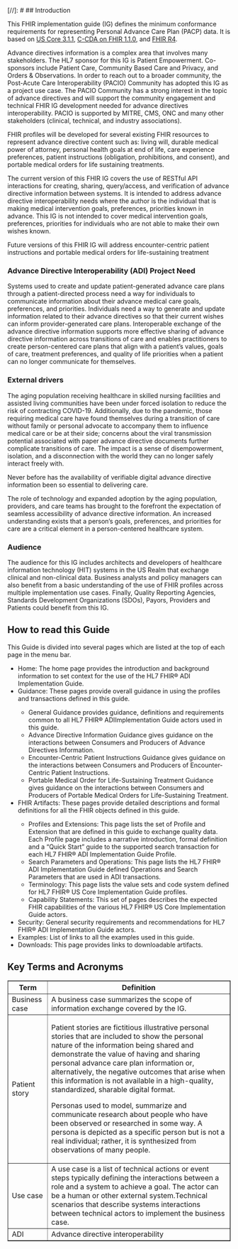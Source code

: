 [//]: #  ## Introduction

<p>
This FHIR implementation guide (IG) defines the minimum conformance requirements for representing Personal Advance Care Plan (PACP) data.  It is based on <a href="http://hl7.org/fhir/us/core/STU3.1.1/index.html">US Core 3.1.1</a>, <a href="http://hl7.org/fhir/us/ccda/STU1.1/index.html">C-CDA on FHIR 1.1.0</a>, and <a href="http://hl7.org/fhir/R4/">FHIR R4</a>.
</p>

<p>
Advance directives information is a complex area that involves many stakeholders. The HL7 sponsor for this IG is Patient Empowerment.  Co-sponsors include Patient Care, Community Based Care and Privacy, and Orders & Observations.  In order to reach out to a broader community, the Post-Acute Care Interoperability (PACIO) Community has adopted this IG as a project use case.  The PACIO Community has a strong interest in the topic of advance directives and will support the community engagement and technical FHIR IG development needed for advance directives interoperability. PACIO is supported by MITRE, CMS, ONC and many other stakeholders (clinical, technical, and industry associations).
</p>

<p>
FHIR profiles will be developed for several existing FHIR resources to represent advance directive content such as: living will, durable medical power of attorney, personal health goals at end of life, care experience preferences, patient instructions (obligation, prohibitions, and consent), and portable medical orders for life sustaining treatments.
</p>
<p>
The current version of this FHIR IG covers the use of RESTful API interactions for creating, sharing, query/access, and verification of advance directive information between systems.  It is intended to address advance directive interoperability needs where the author is the individual that is making medical intervention goals, preferences, priorities known in advance.  This IG is not intended to cover medical intervention goals, preferences, priorities for individuals who are not able to make their own wishes known.
</p>
<p>
Future versions of this FHIR IG will address encounter-centric patient instructions and portable medical orders for life-sustaining treatment
</p>

### Advance Directive Interoperability (ADI) Project Need
<p>
Systems used to create and update patient-generated advance care plans through a patient-directed process need a way for individuals to communicate information about their advance medical care goals, preferences, and priorities. Individuals need a way to generate and update information related to their advance directives so that their current wishes can inform provider-generated care plans. Interoperable exchange of the advance directive information supports more effective sharing of advance directive information across transitions of care and enables practitioners to create person-centered care plans that align with a patient’s values, goals of care, treatment preferences, and quality of life priorities when a patient can no longer communicate for themselves.
</p>

### External drivers
<p>
The aging population receiving healthcare in skilled nursing facilities and assisted living communities have been under forced isolation to reduce the risk of contracting COVID-19.  Additionally, due to the pandemic, those requiring medical care have found themselves during a transition of care without family or personal advocate to accompany them to influence medical care or be at their side; concerns about the viral transmission potential associated with paper advance directive documents further complicate transitions of care. The impact is a sense of disempowerment, isolation, and a disconnection with the world they can no longer safely interact freely with.  
</p>
<p>
Never before has the availability of verifiable digital advance directive information been so essential to delivering care.
</p>
<p>
The role of technology and expanded adoption by the aging population, providers, and care teams has brought to the forefront the expectation of seamless accessibility of advance directive information.  An increased understanding exists that a person’s goals, preferences, and priorities for care are a critical element in a person-centered healthcare system.
</p>

###	Audience
<p>
The audience for this IG includes architects and developers of healthcare information technology (HIT) systems in the US Realm that exchange clinical and non-clinical data. Business analysts and policy managers can also benefit from a basic understanding of the use of  FHIR profiles across multiple implementation use cases. Finally, Quality Reporting Agencies, Standards Development Organizations (SDOs), Payors, Providers and Patients could benefit from this IG. 
</p>

## How to read this Guide
This Guide is divided into several pages which are listed at the top of each page in the menu bar.
<ul>
    <li>Home: The home page provides the introduction and background information to set context for the use of the HL7 FHIR® ADI Implementation Guide.</li>
    <li>Guidance: These pages provide overall guidance in using the profiles and transactions defined in this guide.</li>
    <ul>
        <li>General Guidance provides guidance, definitions and requirements common to all HL7 FHIR® ADIImplementation Guide actors used in this guide.</li>
        <li>Advance Directive Information Guidance gives guidance on the interactions between Consumers and Producers of Advance Directives Information.</li>
        <li>Encounter-Centric Patient Instructions Guidance gives guidance on the interactions between Consumers and Producers of Encounter-Centric Patient Instructions.</li>
        <li>Portable Medical Order for Life-Sustaining Treatment Guidance gives guidance on the interactions between Consumers and Producers of Portable Medical Orders for Life-Sustaining Treatment.</li>
    </ul>
    <li>FHIR Artifacts: These pages provide detailed descriptions and formal definitions for all the FHIR objects defined in this guide.</li>
    <ul>
        <li>Profiles and Extensions: This page lists the set of Profile and Extension that are defined in this guide to exchange quality data. Each Profile page includes a narrative introduction, formal definition and a “Quick Start” guide to the supported search transaction for each HL7 FHIR® ADI Implementation Guide Profile.</li>
        <li>Search Parameters and Operations: This page lists the HL7 FHIR® ADI Implementation Guide defined Operations and Search Parameters that are used in ADI transactions.</li>
        <li>Terminology: This page lists the value sets and code system defined for HL7 FHIR® US Core Implementation Guide profiles.</li>
        <li>Capability Statements: This set of pages describes the expected FHIR capabilities of the various HL7 FHIR® US Core Implementation Guide actors.</li>
    </ul>
    <li>Security: General security requirements and recommendations for HL7 FHIR® ADI Implementation Guide actors.</li>
    <li>Examples: List of links to all the examples used in this guide.</li>
    <li>Downloads: This page provides links to downloadable artifacts.</li>
</ul>

## Key Terms and Acronyms 

<table border="1">
    <tr>
        <th><b>Term</b></th>
        <th><b>Definition</b></th>
    </tr>
    <tr>
        <td>Business case</td>
        <td>A business case summarizes the scope of information exchange covered by the IG.</td>
    </tr>
    <tr>
        <td>Patient story</td>
        <td><p>Patient stories are fictitious illustrative personal stories that are included to show the personal nature of the information being shared and demonstrate the value of having and sharing personal advance care plan information or, alternatively, the negative outcomes that arise when this information is not available in a high-quality, standardized, sharable digital format.</p>
        <p>Personas used to model, summarize and communicate research about people who have been observed or researched in some way. A persona is depicted as a specific person but is not a real individual; rather, it is synthesized from observations of many people.</p></td>
    </tr>
    <tr>
        <td>Use case</td>
        <td>A use case is a list of technical actions or event steps typically defining the interactions between a role and a system to achieve a goal. The actor can be a human or other external system.Technical scenarios that describe systems interactions between technical actors to implement the business case.</td>
    </tr>
    <tr>
        <td>ADI</td>
        <td>Advance directive interoperability</td>
    </tr>
</table>
